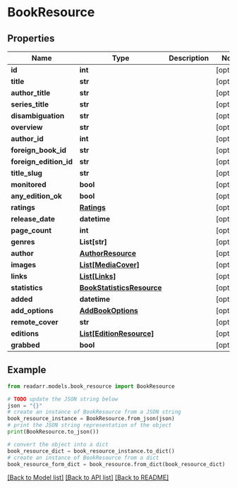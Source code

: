 # BookResource


## Properties

Name | Type | Description | Notes
------------ | ------------- | ------------- | -------------
**id** | **int** |  | [optional] 
**title** | **str** |  | [optional] 
**author_title** | **str** |  | [optional] 
**series_title** | **str** |  | [optional] 
**disambiguation** | **str** |  | [optional] 
**overview** | **str** |  | [optional] 
**author_id** | **int** |  | [optional] 
**foreign_book_id** | **str** |  | [optional] 
**foreign_edition_id** | **str** |  | [optional] 
**title_slug** | **str** |  | [optional] 
**monitored** | **bool** |  | [optional] 
**any_edition_ok** | **bool** |  | [optional] 
**ratings** | [**Ratings**](Ratings.md) |  | [optional] 
**release_date** | **datetime** |  | [optional] 
**page_count** | **int** |  | [optional] 
**genres** | **List[str]** |  | [optional] 
**author** | [**AuthorResource**](AuthorResource.md) |  | [optional] 
**images** | [**List[MediaCover]**](MediaCover.md) |  | [optional] 
**links** | [**List[Links]**](Links.md) |  | [optional] 
**statistics** | [**BookStatisticsResource**](BookStatisticsResource.md) |  | [optional] 
**added** | **datetime** |  | [optional] 
**add_options** | [**AddBookOptions**](AddBookOptions.md) |  | [optional] 
**remote_cover** | **str** |  | [optional] 
**editions** | [**List[EditionResource]**](EditionResource.md) |  | [optional] 
**grabbed** | **bool** |  | [optional] 

## Example

```python
from readarr.models.book_resource import BookResource

# TODO update the JSON string below
json = "{}"
# create an instance of BookResource from a JSON string
book_resource_instance = BookResource.from_json(json)
# print the JSON string representation of the object
print(BookResource.to_json())

# convert the object into a dict
book_resource_dict = book_resource_instance.to_dict()
# create an instance of BookResource from a dict
book_resource_form_dict = book_resource.from_dict(book_resource_dict)
```
[[Back to Model list]](../README.md#documentation-for-models) [[Back to API list]](../README.md#documentation-for-api-endpoints) [[Back to README]](../README.md)


